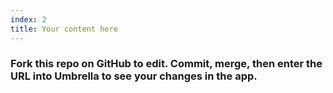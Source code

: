 ```yaml
---
index: 2
title: Your content here
---
```


### Fork this repo on GitHub to edit. Commit, merge, then enter the URL into Umbrella to see your changes in the app.  
